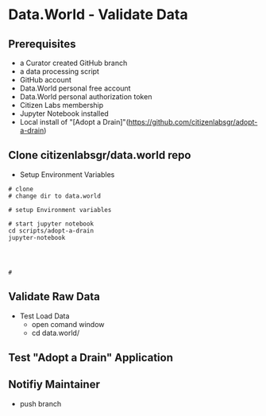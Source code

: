 # Data.World - Validate Data

## Prerequisites
* a Curator created GitHub branch 
* a data processing script
* GitHub account
* Data.World personal free account
* Data.World personal authorization token
* Citizen Labs membership
* Jupyter Notebook installed 
* Local install of "[Adopt a Drain]"(https://github.com/citizenlabsgr/adopt-a-drain)

## Clone citizenlabsgr/data.world repo
* Setup Environment Variables
```
# clone 
# change dir to data.world

# setup Environment variables

# start jupyter notebook
cd scripts/adopt-a-drain
jupyter-notebook




#

```
## Validate Raw Data
* Test Load Data 
    * open comand window
    * cd data.world/
## Test "Adopt a Drain" Application
## Notifiy Maintainer
* push branch 



